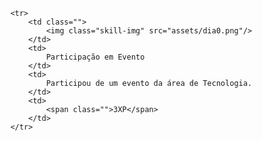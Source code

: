 <table id="skills" class="pure-table pure-table-horizontal">
    <tbody>
    
        <tr>
            <td class="">
                <img class="skill-img" src="assets/dia0.png"/>
            </td>
            <td>
                Participação em Evento
            </td>
            <td>
                Participou de um evento da área de Tecnologia.
            </td>
            <td>
                <span class="">3XP</span>
            </td>
        </tr>
    
</tbody>
</table>